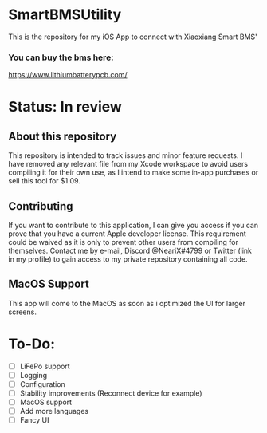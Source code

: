 # SmartBMSUtility
This is the repository for my iOS App to connect with Xiaoxiang Smart BMS' 
### You can buy the bms here:
https://www.lithiumbatterypcb.com/



# Status: In review

## About this repository
This repository is intended to track issues and minor feature requests. I have removed any relevant file from my Xcode workspace to avoid users compiling it for their own use, as I intend to make some in-app purchases or sell this tool for $1.09.

## Contributing
If you want to contribute to this application, I can give you access if you can prove that you have a current Apple developer license. This requirement could be waived as it is only to prevent other users from compiling for themselves.
Contact me by e-mail, Discord @NeariX#4799 or Twitter (link in my profile) to gain access to my private repository containing all code.

## MacOS Support
This app will come to the MacOS as soon as i optimized the UI for larger screens.


# To-Do:
- [ ] LiFePo support
- [ ] Logging
- [ ] Configuration
- [ ] Stability improvements (Reconnect device for example)
- [ ] MacOS support
- [ ] Add more languages
- [ ] Fancy UI
